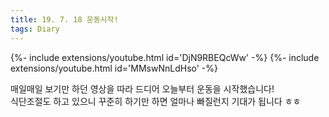 ```yaml
---
title: 19. 7. 18 운동시작!
tags: Diary
---
```


{%- include extensions/youtube.html id='DjN9RBEQcWw' -%}
{%- include extensions/youtube.html id='MMswNnLdHso' -%}

매일매일 보기만 하던 영상을 따라 드디어 오늘부터 운동을 시작했습니다! <br>
식단조절도 하고 있으니 꾸준히 하기만 하면 얼마나 빠질런지 기대가 됩니다 ㅎㅎ
